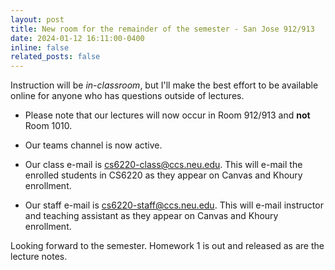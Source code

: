 ```yaml
---
layout: post
title: New room for the remainder of the semester - San Jose 912/913
date: 2024-01-12 16:11:00-0400
inline: false
related_posts: false
---
```


Instruction will be *in-classroom*, but I'll make the best effort to be available online for anyone who has questions outside of lectures. 

* Please note that our lectures will now occur in Room 912/913 and **not** Room 1010.

* Our teams channel is now active.

* Our class e-mail is [cs6220-class@ccs.neu.edu](mailto:cs6220-class.ccs.neu.edu). This will e-mail the enrolled students in CS6220 as they appear on Canvas and Khoury enrollment.

* Our staff e-mail is [cs6220-staff@ccs.neu.edu](mailto:cs6220-staff.ccs.neu.edu). This will e-mail instructor and teaching assistant as they appear on Canvas and Khoury enrollment. 

Looking forward to the semester. Homework 1 is out and released as are the lecture notes.

